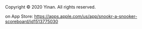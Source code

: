 Copyright © 2020 Yinan. All rights reserved.

on App Store: https://apps.apple.com/us/app/snookr-a-snooker-scoreboard/id1513775030
